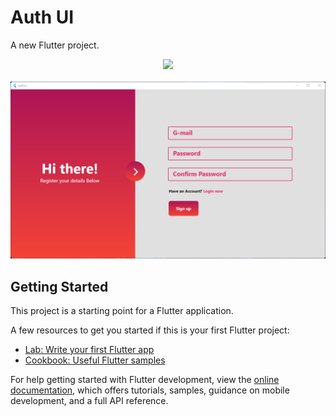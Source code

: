# Auth UI

A new Flutter project.

<div align='center'>

<img src='https://github.com/shervinbdndev/AuthUIDesktopn/blob/master/images/signin.png'>
<br><br>
<img src='https://github.com/shervinbdndev/AuthUIDesktop/blob/master/images/signup.png'>

</div>

## Getting Started

This project is a starting point for a Flutter application.

A few resources to get you started if this is your first Flutter project:

- [Lab: Write your first Flutter app](https://docs.flutter.dev/get-started/codelab)
- [Cookbook: Useful Flutter samples](https://docs.flutter.dev/cookbook)

For help getting started with Flutter development, view the
[online documentation](https://docs.flutter.dev/), which offers tutorials,
samples, guidance on mobile development, and a full API reference.
